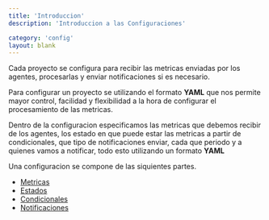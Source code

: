 ```yaml
---
title: 'Introduccion'
description: 'Introduccion a las Configuraciones'

category: 'config'
layout: blank
---
```


Cada proyecto se configura para recibir las metricas enviadas por los agentes, procesarlas y 
enviar notificaciones si es necesario.

Para configurar un proyecto se utilizando el formato **YAML** que nos permite mayor control, facilidad y flexibilidad
a la hora de configurar el procesamiento de las metricas.

Dentro de la configuracion especificamos las metricas que debemos recibir de los agentes, los
estado en que puede estar las metricas a partir de condicionales, que tipo de notificaciones enviar, 
cada que periodo y a quienes vamos a notificar, todo esto utilizando un formato **YAML**

Una configuracion se compone de las siquientes partes.

* [Metricas](#/metric/) 
* [Estados](#/status/) 
* [Condicionales](#/condition/) 
* [Notificaciones](#/notif/) 




